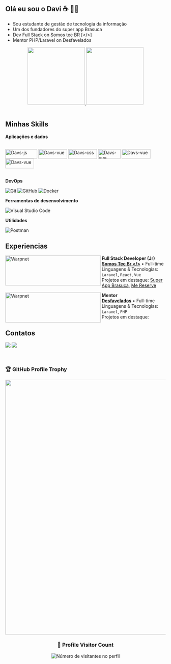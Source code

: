 ## Olá eu sou o Davi ☕ 🤙🏿  

- Sou estudante de gestão de tecnologia da informação
- Um dos fundadores do super app Brasuca 
- Dev Full Stack on Somos tec BR [</>] 
- Mentor PHP/Laravel on Desfavelados 

  
<div align="center">
  <a href="https://www.linkedin.com/in/davi-sousa-santos-14ab0521b/">
    <img height="180em" src="https://github-readme-stats.vercel.app/api?username=Davs06&show_icons=true&theme=dracula&include_all_commits=true&count_private=true"/>
    <img height="180em" src="https://github-readme-stats.vercel.app/api/top-langs/?username=Davs06&layout=compact&langs_count=7&theme=dracula"/>
    <!--<img align="center" src="https://github-readme-streak-stats.herokuapp.com/?user=Davs06&theme=dracula&hide_border=true" alt="Github Stats"/>-->
  </a> 
</div> <br>
  
 ## Minhas Skills

**Aplicações e dados**  
  
<div style="display: inline_block"><br>
  
  <!--<img align="center" alt="Davs-java" height="30" width="60" src="https://img.shields.io/badge/Java-ED8B00?style=for-badge&logo=java&logoColor=white"> -->
  <img align="center" alt="Davs-js" height="30" width="100" src="https://img.shields.io/badge/JavaScript-F7DF1E?logo=javascript&logoColor=000"> 
  <!-- <img align="center" alt="Davs-html" height="30" width="40" src="https://img.shields.io/badge/--E34F26?logo=html5&logoColor=fff"> -->
  <img align="center" alt="Davs-vue" height="30" width="90" src="https://img.shields.io/badge/HTML-E34F26?style=for--badge&logo=html5&logoColor=fff">
  <img align="center" alt="Davs-css" height="30" width="90" src="https://img.shields.io/badge/CSS-1572B6?logo=css3&logoColor=fff">
  <!--<img align="center" alt="vs-code height="40" width="40" src="https://img.shields.io/badge/--007ACC?logo=visual%20studio%20code&logoColor=ffffff"> -->
  <!--<img align="center" alt="Davs-html" height="30" width="40" src="https://img.shields.io/badge/--FCC624?logo=linux&logoColor=000">
  <img align="center" alt="Davs-html" height="30" width="40" src="https://img.shields.io/badge/--E95420?logo=ubuntu&logoColor=fff"> -->
  <img align="center" alt="Davs-vue" height="30" width="70" src="https://img.shields.io/badge/Vue-333?style=for--badge&logo=vue.js&logoColor=4FC08D"> 
  <img align="center" alt="Davs-vue" height="30" width="90" src="https://img.shields.io/badge/Laravel-f55?style=for--badge&logo=laravel&logoColor=FFFFFF">
  <img align="center" alt="Davs-vue" height="30" width="90" src="https://img.shields.io/badge/React-333?style=for--badge&logo=react&logoColor=39C1D7">
     
</div> <br>

**DevOps**

![Git](https://img.shields.io/badge/-Git-333333?style=flat&logo=git)
![GitHub](https://img.shields.io/badge/-GitHub-333333?style=flat&logo=github)
![Docker](https://img.shields.io/badge/-Docker-333333?style=flat&logo=docker)


**Ferramentas de desenvolvimento**

![Visual Studio Code](https://img.shields.io/badge/-Visual%20Studio%20Code-333333?style=flat&logo=visual-studio-code&logoColor=007ACC)

**Utilidades**

![Postman](https://img.shields.io/badge/-Postman-333333?style=flat&logo=postman)  


## Experiencias


[<img align="left" height="94px" width="300px" alt="Warpnet" src="https://somos.tec.br/wp-content/uploads/2023/08/Ativo-1-200x35.png"/>](https://somos.tec.br)

**Full Stack Developer (Jr)** \
[**Somos Tec Br </>**](https://somos.tec.br) • Full-time \
Linguagens & Tecnologias: `Laravel`, `React`, `Vue` \
Projetos em destaque: [Super App Brasuca](https://portal.brasuca.net.br/), [Me Reserve]()
<br/>

[<img align="left" height="94px" width="300px" alt="Warpnet" src="https://desfavelados.com.br/wp-content/uploads/2024/03/desfavelados.png"/>](https://desfavelados.com.br)

**Mentor** \
[**Desfavelados**](https://desfavelados.com.br) • Full-time \
Linguagens & Tecnologias: `Laravel`, `PHP` \
Projetos em destaque: <!--[Super App Brasuca](https://portal.brasuca.net.br/), [Me Reserve]()-->
<br/>


  ## Contatos
 
<div> 
 
  <a href = "https://mail.google.com/mail/u/1/"><img src="https://img.shields.io/badge/-Gmail-%23333?style=for-badge&logo=gmail&logoColor=red" target="_blank"></a>
  <a href="https://www.linkedin.com/in/davi-sousa-santos-14ab0521b/" target="_blank"><img src="https://img.shields.io/badge/-LinkedIn-%230077B5?style=for-badge&logo=linkedin&logoColor=white" target="_blank"></a> 
  <!-- <a href="https://wa.me/5511939364547"> <img src="https://img.shields.io/badge/--25D366?logo=whatsapp&logoColor=fff" target="_blank"></a> -->

</div>  <br>

### 🏆 GitHub Profile Trophy

<p align="center">
  <a
    href="https://github.com/ryo-ma/github-profile-trophy"
    title="repositório de troféus"
  >
    <img
      width="800"
      src="https://github-profile-trophy.vercel.app/?username=Davs06&column=8&theme=darkhub&no-frame=true&no-bg=true"
    />
  </a>
</p>

<div align="center">
  <h3><b>📍 Profile Visitor Count</b></h3>
</div>

<p align="center">
  <img
    src="https://profile-counter.glitch.me/Davs06/count.svg"
    alt="Número de visitantes no perfil"
  />
</p>
